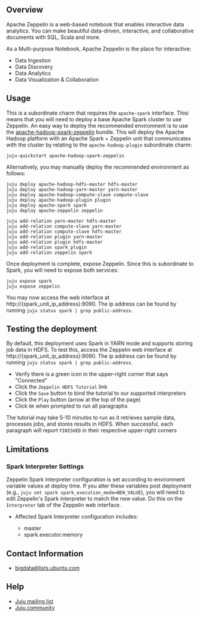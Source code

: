 ## Overview

Apache Zeppelin is a web-based notebook that enables interactive data analytics.
You can make beautiful data-driven, interactive, and collaborative documents
with SQL, Scala and more.

As a Multi-purpose Notebook, Apache Zeppelin is the place for interactive:

 * Data Ingestion
 * Data Discovery
 * Data Analytics
 * Data Visualization & Collaboration


## Usage

This is a subordinate charm that requires the `apache-spark` interface. 
Thisi means that you will need to deploy a base Apache Spark cluster to use 
Zeppelin. An easy way to deploy the recommended environment is to use the
[apache-hadoop-spark-zeppelin](https://jujucharms.com/apache-hadoop-spark-zeppelin)
bundle. This will deploy the Apache Hadoop platform with an Apache Spark +
Zeppelin unit that communicates with the cluster by relating to the
`apache-hadoop-plugin` subordinate charm:

    juju-quickstart apache-hadoop-spark-zeppelin

Alternatively, you may manually deploy the recommended environment as follows:

    juju deploy apache-hadoop-hdfs-master hdfs-master
    juju deploy apache-hadoop-yarn-master yarn-master
    juju deploy apache-hadoop-compute-slave compute-slave
    juju deploy apache-hadoop-plugin plugin
    juju deploy apache-spark spark
    juju deploy apache-zeppelin zeppelin

    juju add-relation yarn-master hdfs-master
    juju add-relation compute-slave yarn-master
    juju add-relation compute-slave hdfs-master
    juju add-relation plugin yarn-master
    juju add-relation plugin hdfs-master
    juju add-relation spark plugin
    juju add-relation zeppelin spark

Once deployment is complete, expose Zeppelin. Since this is subordinate to
Spark, you will need to expose both services:

    juju expose spark
    juju expose zeppelin

You may now access the web interface at
http://{spark_unit_ip_address}:9090. The ip address can be found by running
`juju status spark | grep public-address`.


## Testing the deployment

By default, this deployment uses Spark in YARN mode and supports storing
job data in HDFS. To test this, access the Zeppelin web interface at
http://{spark_unit_ip_address}:9090. The ip address can be found by running
`juju status spark | grep public-address`.

  - Verify there is a green icon in the upper-right corner that says "Connected"
  - Click the `Zeppelin HDFS Tutorial` link
  - Click the `Save` button to bind the tutorial to our supported interpreters
  - Click the `Play` button (arrow at the top of the page)
  - Click `OK` when prompted to run all paragraphs

The tutorial may take 5-10 minutes to run as it retrieves sample data,
processes jobs, and stores results in HDFS. When successful, each paragraph will
report `FINISHED` in their respective upper-right corners


## Limitations

### Spark Interpreter Settings
Zeppelin Spark interpreter configuration is set according to environment
variable values at deploy time. If you alter these variables post
deployment (e.g., `juju set spark spark_execution_mode=NEW_VALUE`), you will
need to edit Zeppelin's Spark interpreter to match the new value. Do this on
the `Interpreter` tab of the Zeppelin web interface.

 * Affected Spark Interpreter configuration includes:

   * master
   * spark.executor.memory


## Contact Information

- <bigdata@lists.ubuntu.com>


## Help

- [Juju mailing list](https://lists.ubuntu.com/mailman/listinfo/juju)
- [Juju community](https://jujucharms.com/community)
